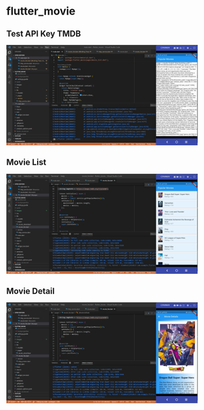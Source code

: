 # flutter_movie

## Test API Key TMDB
![Screenshot flutter_movie](images/05.png)
## Movie List
![Screenshot flutter_movie](images/07.png)
## Movie Detail
![Screenshot flutter_movie](images/08.png)